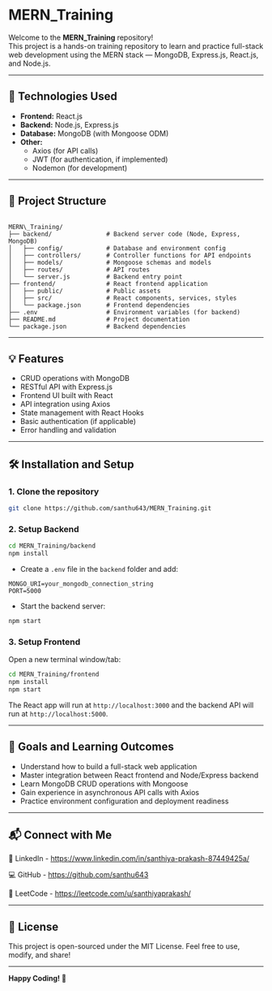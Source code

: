 # MERN_Training

Welcome to the **MERN_Training** repository!  
This project is a hands-on training repository to learn and practice full-stack web development using the MERN stack — MongoDB, Express.js, React.js, and Node.js.

---

## 🚀 Technologies Used

- **Frontend:** React.js  
- **Backend:** Node.js, Express.js  
- **Database:** MongoDB (with Mongoose ODM)  
- **Other:**  
  - Axios (for API calls)  
  - JWT (for authentication, if implemented)  
  - Nodemon (for development)  

---

## 📂 Project Structure

```

MERN\_Training/
├── backend/               # Backend server code (Node, Express, MongoDB)
│   ├── config/            # Database and environment config
│   ├── controllers/       # Controller functions for API endpoints
│   ├── models/            # Mongoose schemas and models
│   ├── routes/            # API routes
│   └── server.js          # Backend entry point
├── frontend/              # React frontend application
│   ├── public/            # Public assets
│   ├── src/               # React components, services, styles
│   └── package.json       # Frontend dependencies
├── .env                   # Environment variables (for backend)
├── README.md              # Project documentation
└── package.json           # Backend dependencies

````

---

## 💡 Features

- CRUD operations with MongoDB  
- RESTful API with Express.js  
- Frontend UI built with React  
- API integration using Axios  
- State management with React Hooks  
- Basic authentication (if applicable)  
- Error handling and validation  

---

## 🛠️ Installation and Setup

### 1. Clone the repository

```bash
git clone https://github.com/santhu643/MERN_Training.git
````

### 2. Setup Backend

```bash
cd MERN_Training/backend
npm install
```

* Create a `.env` file in the `backend` folder and add:

```
MONGO_URI=your_mongodb_connection_string
PORT=5000
```

* Start the backend server:

```bash
npm start
```

### 3. Setup Frontend

Open a new terminal window/tab:

```bash
cd MERN_Training/frontend
npm install
npm start
```

The React app will run at `http://localhost:3000` and the backend API will run at `http://localhost:5000`.

---

## 🎯 Goals and Learning Outcomes

* Understand how to build a full-stack web application
* Master integration between React frontend and Node/Express backend
* Learn MongoDB CRUD operations with Mongoose
* Gain experience in asynchronous API calls with Axios
* Practice environment configuration and deployment readiness

---

## 📬 Connect with Me
🔗 LinkedIn - https://www.linkedin.com/in/santhiya-prakash-87449425a/

💻 GitHub - https://github.com/santhu643

🧠 LeetCode - https://leetcode.com/u/santhiyaprakash/

---

## 📄 License

This project is open-sourced under the MIT License.
Feel free to use, modify, and share!

---

**Happy Coding! 🚀**
